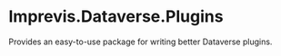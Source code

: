 ﻿# Imprevis.Dataverse.Plugins

Provides an easy-to-use package for writing better Dataverse plugins.